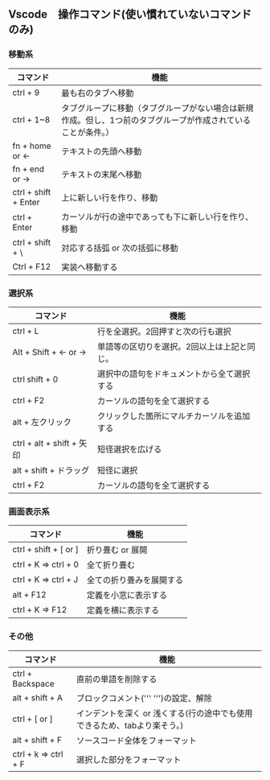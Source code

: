 ## Vscode　操作コマンド(使い慣れていないコマンドのみ)
### 移動系
| コマンド | 機能 |
| ---- | ---- |
| ctrl + 9 | 最も右のタブへ移動 |
| ctrl + 1~8 | タブグループに移動（タブグループがない場合は新規作成。但し、1つ前のタブグループが作成されていることが条件。） |
| fn + home or ← | テキストの先頭へ移動 |
| fn + end or → | テキストの末尾へ移動 |
| ctrl + shift + Enter | 上に新しい行を作り、移動 |
| ctrl + Enter | カーソルが行の途中であっても下に新しい行を作り、移動 |
| ctrl + shift + \ | 対応する括弧 or 次の括弧に移動 |
| Ctrl + F12 | 実装へ移動する |

### 選択系
| コマンド | 機能 |
| ---- | ---- |
| ctrl + L | 行を全選択。2回押すと次の行も選択 |
| Alt + Shift + ← or → | 単語等の区切りを選択。2回以上は上記と同じ。 |
| ctrl shift + 0  | 選択中の語句をドキュメントから全て選択する |
| ctrl + F2 | カーソルの語句を全て選択する |
| alt + 左クリック | クリックした箇所にマルチカーソルを追加する |
| ctrl + alt + shift + 矢印 | 短径選択を広げる |
| alt + shift + ドラッグ | 短径に選択 |
| ctrl + F2 | カーソルの語句を全て選択する |


### 画面表示系
| コマンド | 機能 |
| ---- | ---- |
| ctrl + shift + [ or ] | 折り畳む or 展開 |
| ctrl + K ⇒ ctrl + 0 | 全て折り畳む |
| ctrl + K ⇒ ctrl + J | 全ての折り畳みを展開する |
| alt + F12 | 定義を小窓に表示する |
| ctrl + K ⇒ F12 | 定義を横に表示する |

### その他
| コマンド | 機能 |
| ---- | ---- |
| ctrl + Backspace | 直前の単語を削除する |
| alt + shift + A | ブロックコメント(''' ''')の設定、解除 |
| ctrl + [ or ] | インデントを深く or 浅くする(行の途中でも使用できるため、tabより楽そう。) |
| alt + shift + F | ソースコード全体をフォーマット |
| ctrl + k ⇒ ctrl + F | 選択した部分をフォーマット |